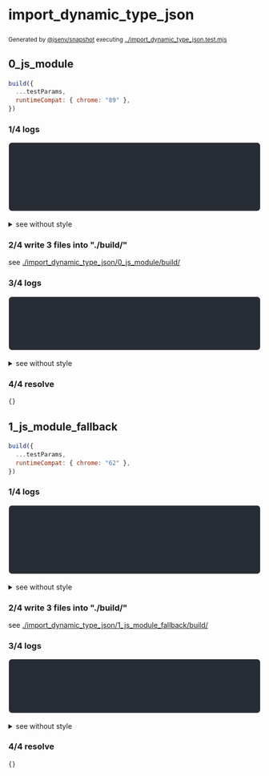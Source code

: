 # import_dynamic_type_json

<sub>
  Generated by <a href="https://github.com/jsenv/core/tree/main/packages/independent/snapshot">@jsenv/snapshot</a> executing <a href="../import_dynamic_type_json.test.mjs">../import_dynamic_type_json.test.mjs</a>
</sub>

## 0_js_module

```js
build({
  ...testParams,
  runtimeCompat: { chrome: "89" },
})
```

### 1/4 logs

![img](import_dynamic_type_json/0_js_module/log_group.svg)

<details>
  <summary>see without style</summary>

```console

build "./main.html"
⠋ generate source graph
✔ generate source graph (done in <X> second)
⠋ generate build graph
✔ generate build graph (done in <X> second)
⠋ write files in build directory

```

</details>


### 2/4 write 3 files into "./build/"

see [./import_dynamic_type_json/0_js_module/build/](./import_dynamic_type_json/0_js_module/build/)

### 3/4 logs

![img](import_dynamic_type_json/0_js_module/log_group_1.svg)

<details>
  <summary>see without style</summary>

```console
✔ write files in build directory (done in <X> second)
--- build files ---  
- html : 1 (315 B / 71 %)
- js   : 1 (126 B / 29 %)
- total: 2 (441 B / 100 %)
--------------------
```

</details>


### 4/4 resolve

```js
{}
```

## 1_js_module_fallback

```js
build({
  ...testParams,
  runtimeCompat: { chrome: "62" },
})
```

### 1/4 logs

![img](import_dynamic_type_json/1_js_module_fallback/log_group.svg)

<details>
  <summary>see without style</summary>

```console

build "./main.html"
⠋ generate source graph
✔ generate source graph (done in <X> second)
⠋ generate build graph
✔ generate build graph (done in <X> second)
⠋ write files in build directory

```

</details>


### 2/4 write 3 files into "./build/"

see [./import_dynamic_type_json/1_js_module_fallback/build/](./import_dynamic_type_json/1_js_module_fallback/build/)

### 3/4 logs

![img](import_dynamic_type_json/1_js_module_fallback/log_group_1.svg)

<details>
  <summary>see without style</summary>

```console
✔ write files in build directory (done in <X> second)
--- build files ---  
- html : 1 (17 kB / 95 %)
- js   : 1 (841 B / 5 %)
- total: 2 (18 kB / 100 %)
--------------------
```

</details>


### 4/4 resolve

```js
{}
```